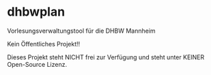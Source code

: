 ﻿# dhbwplan
Vorlesungsverwaltungstool für die DHBW Mannheim

Kein Öffentliches Projekt!! 

Dieses Projekt steht NICHT frei zur Verfügung und steht unter KEINER Open-Source Lizenz.
